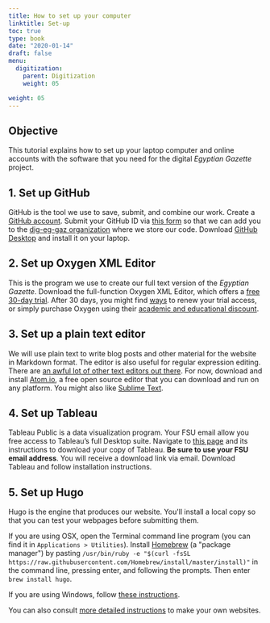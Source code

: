 ```yaml
---
title: How to set up your computer
linktitle: Set-up
toc: true
type: book
date: "2020-01-14"
draft: false
menu:
  digitization:
    parent: Digitization
    weight: 05

weight: 05
---
```


## Objective
This tutorial explains how to set up your laptop computer and online accounts with the software that you need for the digital _Egyptian Gazette_ project.

## 1. Set up GitHub
GitHub is the tool we use to save, submit, and combine our work. Create a [GitHub account](https://github.com/join). Submit your GitHub ID via [this form](https://docs.google.com/forms/d/e/1FAIpQLSeySTOWS96vM1m7B1gfYp9QeWMTkWC4hLwqi9N28Y3CuPuJxA/viewform?usp=sf_link) so that we can add you to the [dig-eg-gaz organization](https://github.com/dig-eg-gaz) where we store our code. Download [GitHub Desktop](https://desktop.github.com/) and install it on your laptop.

## 2. Set up Oxygen XML Editor
This is the program we use to create our full text version of the _Egyptian Gazette_. Download the full-function Oxygen XML Editor, which offers a [free 30-day trial](http://www.oxygenxml.com/xml_editor/register.html). After 30 days, you might find [ways](https://10minutemail.com/) to renew your trial access, or simply purchase Oxygen using their [academic and educational discount](http://oxygenxml.com/academic/).

## 3. Set up a plain text editor
We will use plain text to write blog posts and other material for the website in Markdown format. The editor is also useful for regular expression editing. There are [an awful lot of other text editors out there](https://en.wikipedia.org/wiki/Comparison_of_text_editors). For now, download and install [Atom.io](https://atom.io/), a free open source editor that you can download and run on any platform. You might also like [Sublime Text](https://www.sublimetext.com/).

## 4. Set up Tableau
Tableau Public is a data visualization program. Your FSU email allow you free access to Tableau’s full Desktop suite. Navigate to [this page](https://www.tableau.com/academic/students) and its instructions to download your copy of Tableau. **Be sure to use your FSU email address**. You will receive a download link via email. Download Tableau and follow installation instructions.

## 5. Set up Hugo
Hugo is the engine that produces our website. You'll install a local copy so that you can test your webpages before submitting them. 

If you are using OSX, open the Terminal command line program (you can find it in `Applications > Utilities`). Install [Homebrew](https://brew.sh/) (a "package manager") by pasting `/usr/bin/ruby -e "$(curl -fsSL https://raw.githubusercontent.com/Homebrew/install/master/install)"` in the command line, pressing enter, and following the prompts. Then enter `brew install hugo`.

If you are using Windows, follow [these instructions](https://gohugo.io/getting-started/installing#chocolatey-windows).

You can also consult [more detailed instructions](https://gohugo.io/getting-started/quick-start/) to make your own websites.